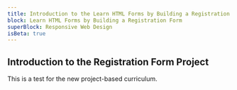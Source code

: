 ```yaml
---
title: Introduction to the Learn HTML Forms by Building a Registration Form Project
block: Learn HTML Forms by Building a Registration Form
superBlock: Responsive Web Design
isBeta: true
---
```


## Introduction to the Registration Form Project

This is a test for the new project-based curriculum.

